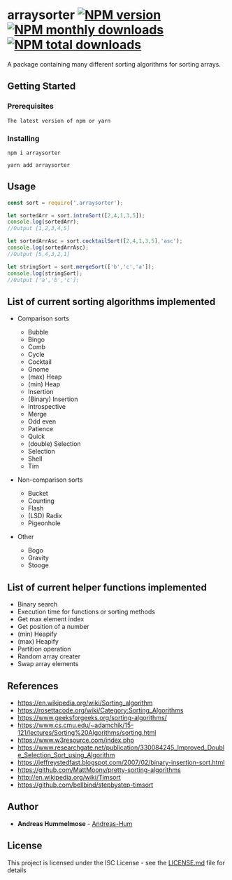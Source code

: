 # arraysorter [![NPM version](https://img.shields.io/npm/v/arraysorter.svg?style=flat)](https://www.npmjs.com/package/arraysorter) [![NPM monthly downloads](https://img.shields.io/npm/dm/arraysorter.svg?style=flat)](https://npmjs.org/package/arraysorter)  [![NPM total downloads](https://img.shields.io/npm/dt/arraysorter.svg?style=flat)](https://npmjs.org/package/arraysorter) 


A package containing many different sorting algorithms for sorting arrays.

## Getting Started

### Prerequisites

```
The latest version of npm or yarn
```

### Installing

```
npm i arraysorter
```

```
yarn add arraysorter
```

## Usage

```js
const sort = require('.arraysorter');

let sortedArr = sort.introSort([2,4,1,3,5]);
console.log(sortedArr);
//Output [1,2,3,4,5]

let sortedArrAsc = sort.cocktailSort([2,4,1,3,5],'asc');
console.log(sortedArrAsc);
//Output [5,4,3,2,1]

let stringSort = sort.mergeSort(['b','c','a']);
console.log(stringSort);
//Output ['a','b','c'];
```

## List of current sorting algorithms implemented

+ Comparison sorts
  - Bubble
  - Bingo
  - Comb
  - Cycle
  - Cocktail
  - Gnome
  - (max) Heap
  - (min) Heap
  - Insertion
  - (Binary) Insertion
  - Introspective
  - Merge
  - Odd even
  - Patience
  - Quick
  - (double) Selection
  - Selection
  - Shell
  - Tim

+ Non-comparison sorts
  - Bucket
  - Counting
  - Flash
  - (LSD) Radix
  - Pigeonhole


+ Other
  - Bogo
  - Gravity
  - Stooge

## List of current helper functions implemented
- Binary search
- Execution time for functions or sorting methods
- Get max element index
- Get position of a number
- (min) Heapify
- (max) Heapify
- Partition operation
- Random array creater
- Swap array elements


## References
- https://en.wikipedia.org/wiki/Sorting_algorithm
- https://rosettacode.org/wiki/Category:Sorting_Algorithms
- https://www.geeksforgeeks.org/sorting-algorithms/
- https://www.cs.cmu.edu/~adamchik/15-121/lectures/Sorting%20Algorithms/sorting.html
- https://www.w3resource.com/index.php
- https://www.researchgate.net/publication/330084245_Improved_Double_Selection_Sort_using_Algorithm
- https://jeffreystedfast.blogspot.com/2007/02/binary-insertion-sort.html
- https://github.com/MattMoony/pretty-sorting-algorithms
- http://en.wikipedia.org/wiki/Timsort
- https://github.com/bellbind/stepbystep-timsort
## Author

* **Andreas Hummelmose** - [Andreas-Hum](https://github.com/Andreas-Hum)

## License

This project is licensed under the ISC License - see the [LICENSE.md](LICENSE.md) file for details
